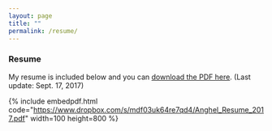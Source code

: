 ```yaml
---
layout: page
title: ""
permalink: /resume/
---
```


### Resume

My resume is included below and you can [download the PDF here](https://github.com/canghel/canghel.github.io/raw/master/documents/Anghel_Resume_2017.pdf).  (Last update: Sept. 17, 2017)

{% include embedpdf.html code="https://www.dropbox.com/s/mdf03uk64re7qd4/Anghel_Resume_2017.pdf" width=100 height=800 %}